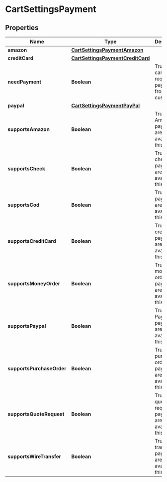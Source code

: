 

# CartSettingsPayment


## Properties

| Name | Type | Description | Notes |
|------------ | ------------- | ------------- | -------------|
|**amazon** | [**CartSettingsPaymentAmazon**](CartSettingsPaymentAmazon.md) |  |  [optional] |
|**creditCard** | [**CartSettingsPaymentCreditCard**](CartSettingsPaymentCreditCard.md) |  |  [optional] |
|**needPayment** | **Boolean** | True if this card requires a payment from the customer |  [optional] |
|**paypal** | [**CartSettingsPaymentPayPal**](CartSettingsPaymentPayPal.md) |  |  [optional] |
|**supportsAmazon** | **Boolean** | True if Amazon payments are available on this order |  [optional] |
|**supportsCheck** | **Boolean** | True if check payments are available on this order |  [optional] |
|**supportsCod** | **Boolean** | True if COD payments are available on this order |  [optional] |
|**supportsCreditCard** | **Boolean** | True if credit card payments are available on this order |  [optional] |
|**supportsMoneyOrder** | **Boolean** | True if money order payments are available on this order |  [optional] |
|**supportsPaypal** | **Boolean** | True if PayPal payments are available on this order |  [optional] |
|**supportsPurchaseOrder** | **Boolean** | True if purchase order payments are available on this order |  [optional] |
|**supportsQuoteRequest** | **Boolean** | True if quote requests payments are available on this order |  [optional] |
|**supportsWireTransfer** | **Boolean** | True if wire transfer payments are available on this order |  [optional] |



